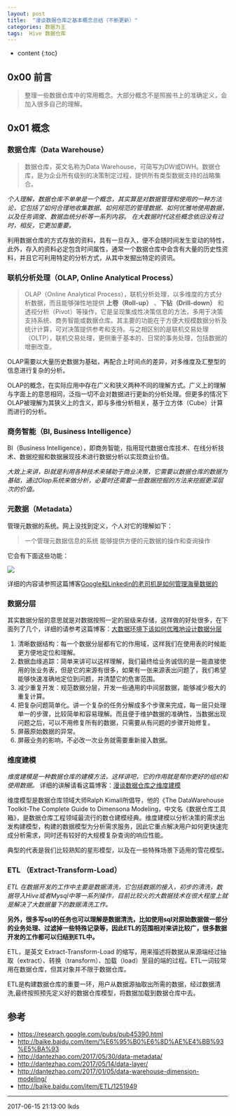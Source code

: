```yaml
---
layout: post
title:  "漫谈数据仓库之基本概念总结（不断更新）"
categories: 数据为王
tags:  Hive 数据仓库
---
```


* content
{:toc}

## 0x00 前言

> 整理一些数据仓库中的常用概念。大部分概念不是照搬书上的准确定义，会加入很多自己的理解。




## 0x01 概念

### 数据仓库（Data Warehouse）

> 数据仓库，英文名称为Data Warehouse，可简写为DW或DWH。数据仓库，是为企业所有级别的决策制定过程，提供所有类型数据支持的战略集合。


*个人理解，数据仓库不单单是一个概念，其实算是对数据管理和使用的一种方法论，它包括了如何合理地收集数据、如何规范的管理数据、如何优雅地使用数据，以及任务调度、数据血统分析等一系列内容。 在大数据时代这些概念依旧没有过时，相反，它更加重要。*

利用数据仓库的方式存放的资料，具有一旦存入，便不会随时间发生变动的特性，此外，存入的资料必定包含时间属性，通常一个数据仓库中会含有大量的历史性资料，并且它可利用特定的分析方式，从其中发掘出特定的资讯。

### 联机分析处理（OLAP, Online Analytical Process）

> OLAP（Online Analytical Process），联机分析处理，以多维度的方式分析数据，而且能够弹性地提供 **上卷（Roll-up）** 、**下钻（Drill-down）** 和透视分析（Pivot）等操作，它是呈现集成性决策信息的方法，多用于决策支持系统、商务智能或数据仓库。其主要的功能在于方便大规模数据分析及统计计算，可对决策提供参考和支持。与之相区别的是联机交易处理（OLTP），联机交易处理，更侧重于基本的、日常的事务处理，包括数据的增删改查。

OLAP需要以大量历史数据为基础，再配合上时间点的差异，对多维度及汇整型的信息进行复杂的分析。

OLAP的概念，在实际应用中存在广义和狭义两种不同的理解方式。广义上的理解与字面上的意思相同，泛指一切不会对数据进行更新的分析处理。但更多的情况下OLAP被理解为其狭义上的含义，即与多维分析相关，基于立方体（Cube）计算而进行的分析。



### 商务智能（BI, Business Intelligence）


BI（Business Intelligence），即商务智能，指用现代数据仓库技术、在线分析技术、数据挖掘和数据展现技术进行数据分析以实现商业价值。

*大致上来讲，BI就是利用各种技术来辅助于商业决策，它需要以数据仓库的数据为基础，通过Olap系统来做分析，必要时还需要一些数据挖掘的方法来挖掘更深层次的价值。*

### 元数据（Metadata）


管理元数据的系统。网上没找到定义，个人对它的理解如下：

> 一个管理元数据信息的系统
> 能够提供方便的元数据的操作和查询操作

它会有下面这些功能：

![](http://dantezhao.oss-cn-shanghai.aliyuncs.com/data/metadata_1.png?x-oss-process=style/blog_dantezhao)

详细的内容请参照这篇博客[Google和Linkedin的老司机是如何管理海量数据的](http://dantezhao.com/2017/05/30/data-metadata/)

### 数据分层

其实数据分层的意思就是对数据按照一定的层级来存储，这样做的好处很多，在下面列了几个，详细的请参考这篇博客：[大数据环境下该如何优雅地设计数据分层](http://dantezhao.com/2017/05/14/data-layer/)

1. 清晰数据结构：每一个数据分层都有它的作用域，这样我们在使用表的时候能更方便地定位和理解。
2. 数据血缘追踪：简单来讲可以这样理解，我们最终给业务诚信的是一能直接使用的张业务表，但是它的来源有很多，如果有一张来源表出问题了，我们希望能够快速准确地定位到问题，并清楚它的危害范围。
3. 减少重复开发：规范数据分层，开发一些通用的中间层数据，能够减少极大的重复计算。
4. 把复杂问题简单化。讲一个复杂的任务分解成多个步骤来完成，每一层只处理单一的步骤，比较简单和容易理解。而且便于维护数据的准确性，当数据出现问题之后，可以不用修复所有的数据，只需要从有问题的步骤开始修复。
5. 屏蔽原始数据的异常。
6. 屏蔽业务的影响，不必改一次业务就需要重新接入数据。

### 维度建模

*维度建模是一种数据仓库的建模方法，这样讲吧，它的作用就是帮你更好的组织和使用数据。* 详细的讲解请看这篇博客：[漫谈数据仓库之维度建模](http://dantezhao.com/2017/01/05/data-warehouse-dimension-modeling/)

维度模型是数据仓库领域大师Ralph Kimall所倡导，他的《The DataWarehouse Toolkit-The Complete Guide to Dimensona Modeling，中文名《数据仓库工具箱》，是数据仓库工程领域最流行的数仓建模经典。维度建模以分析决策的需求出发构建模型，构建的数据模型为分析需求服务，因此它重点解决用户如何更快速完成分析需求，同时还有较好的大规模复杂查询的响应性能。

典型的代表是我们比较熟知的星形模型，以及在一些特殊场景下适用的雪花模型。


### ETL （Extract-Transform-Load）

*ETL 在数据开发的工作中主要是数据清洗，它包括数据的接入，初步的清洗，数据导入Hive或者Mysql中等一系列操作，目前比较火的大数据技术在很大程度上就是解决了大数据量下的数据清洗工作。*

**另外，很多写sql的任务也可以理解是数据清洗，比如使用sql对原始数据做一部分的业务处理、过滤掉一些特殊记录等，因此ETL的范围相对来讲比较广，很多数据开发的工作都可以归结到ETL中。**

ETL，是英文 Extract-Transform-Load 的缩写，用来描述将数据从来源端经过抽取（extract）、转换（transform）、加载（load）至目的端的过程。ETL一词较常用在数据仓库，但其对象并不限于数据仓库。

ETL是构建数据仓库的重要一环，用户从数据源抽取出所需的数据，经过数据清洗,最终按照预先定义好的数据仓库模型，将数据加载到数据仓库中去。

## 参考

- https://research.google.com/pubs/pub45390.html
- http://baike.baidu.com/item/%E6%95%B0%E6%8D%AE%E4%BB%93%E5%BA%93
- http://dantezhao.com/2017/05/30/data-metadata/
- http://dantezhao.com/2017/05/14/data-layer/
- http://dantezhao.com/2017/01/05/data-warehouse-dimension-modeling/
- http://baike.baidu.com/item/ETL/1251949

***
2017-06-15 21:13:00 lkds
